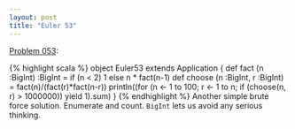```yaml
---
layout: post
title: "Euler 53"
---
```


[Problem 053]\:

{% highlight scala %}
object Euler53 extends Application {
  def fact (n :BigInt) :BigInt = if (n < 2) 1 else n * fact(n-1)
  def choose (n :BigInt, r :BigInt) = fact(n)/(fact(r)*fact(n-r))
  println((for (n <- 1 to 100; r <- 1 to n; if (choose(n, r) > 1000000)) yield 1).sum)
}
{% endhighlight %}
Another simple brute force solution. Enumerate and count. <code>BigInt</code> lets us avoid any serious thinking.


[Problem 053]: http://projecteuler.net/index.php?section=problems&id=53
